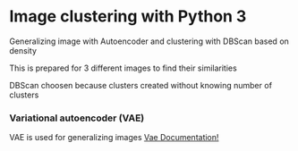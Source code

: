 # Image clustering with Python 3

Generalizing image with Autoencoder and clustering with DBScan based on density

This is prepared for 3 different images to find their similarities

DBScan choosen because clusters created without knowing number of clusters

### Variational autoencoder (VAE)

VAE is used for generalizing images 
[Vae Documentation!](https://blog.keras.io/building-autoencoders-in-keras.html)
